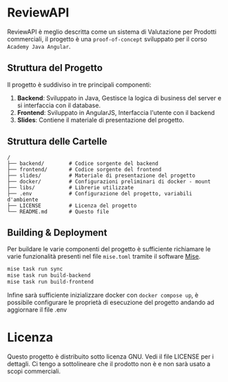 # ReviewAPI
ReviewAPI è meglio descritta come un sistema di Valutazione per Prodotti commerciali,
il progetto è una `proof-of-concept` sviluppato per il corso `Academy Java Angular`.

## Struttura del Progetto

Il progetto è suddiviso in tre principali componenti:

1. **Backend**: Sviluppato in Java, Gestisce la logica di business del server e si interfaccia con il database.
2. **Frontend**: Sviluppato in AngularJS, Interfaccia l'utente con il backend
3. **Slides**: Contiene il materiale di presentazione del progetto.

## Struttura delle Cartelle

```plaintext
/
├── backend/        # Codice sorgente del backend
├── frontend/       # Codice sorgente del frontend
├── slides/         # Materiale di presentazione del progetto
├── docker/         # Configurazioni preliminari di docker - mount
├── libs/           # Librerie utilizzate
├── .env            # Configurazione del progetto, variabili d'ambiente
├── LICENSE         # Licenza del progetto
└── README.md       # Questo file
```

## Building & Deployment
Per buildare le varie componenti del progetto è sufficiente richiamare le varie funzionalità presenti
nel file `mise.toml` tramite il software [Mise](https://github.com/jdx/mise).

```bash
mise task run sync
mise task run build-backend
mise task run build-frontend
```

Infine sarà sufficiente inizializzare docker con `docker compose up`, è possibile
configurare le proprietà di esecuzione del progetto andando ad aggiornare il file .env

# Licenza
Questo progetto è distribuito sotto licenza GNU. Vedi il file LICENSE per i dettagli.
Ci tengo a sottolineare che il prodotto non è e non sarà usato a scopi commerciali.

